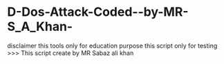 # D-Dos-Attack-Coded--by-MR-S_A_Khan-
disclaimer this tools only for education purpose this script only for testing >>> This script create by MR Sabaz ali khan 
